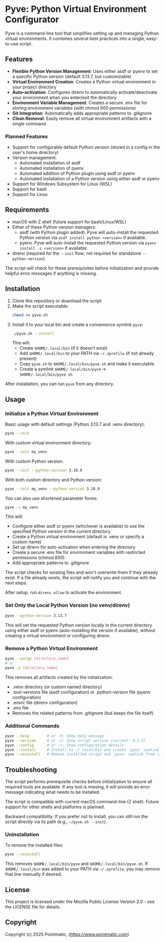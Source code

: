 # Pyve: Python Virtual Environment Configurator

Pyve is a command-line tool that simplifies setting up and managing Python virtual environments. It combines several best practices into a single, easy-to-use script.

## Features

- **Flexible Python Version Management**: Uses either asdf or pyenv to set a specific Python version (default 3.13.7, but customizable)
- **Virtual Environment Creation**: Creates a Python virtual environment in your project directory
- **Auto-activation**: Configures direnv to automatically activate/deactivate your environment when you enter/exit the directory
- **Environment Variable Management**: Creates a secure .env file for storing environment variables (with chmod 600 permissions)
- **Git Integration**: Automatically adds appropriate patterns to .gitignore
- **Clean Removal**: Easily remove all virtual environment artifacts with a single command

### Planned Features
- Support for configurable default Python version (stored in a config in the user's home directory)
- Version management:
   - Automated installation of asdf
   - Automated installation of pyenv
   - Automated addition of Python plugin using asdf or pyenv
   - Automated installation of a Python version using either asdf or pyenv
- Support for Windows Subsystem for Linux (WSL)
- Support for bash
- Support for Linux

## Requirements

- macOS with Z shell (future support for bash/Linux/WSL)
- Either of these Python version managers:
  - asdf (with Python plugin added). Pyve will auto-install the requested Python version via `asdf install python <version>` if available.
  - pyenv. Pyve will auto-install the requested Python version via `pyenv install -s <version>` if available.
- direnv (required for the `--init` flow; not required for standalone `--python-version`)

The script will check for these prerequisites before initialization and provide helpful error messages if anything is missing.

## Installation

1. Clone this repository or download the script
2. Make the script executable:
   ```bash
   chmod +x pyve.sh
   ```
3. Install it to your local bin and create a convenience symlink `pyve`:
   ```bash
   ./pyve.sh --install
   ```
   This will:
   - Create `$HOME/.local/bin` (if it doesn't exist)
   - Add `$HOME/.local/bin` to your PATH via `~/.zprofile` (if not already present)
   - Copy `pyve.sh` to `$HOME/.local/bin/pyve.sh` and make it executable
   - Create a symlink `$HOME/.local/bin/pyve` -> `$HOME/.local/bin/pyve.sh`

After installation, you can run `pyve` from any directory.

## Usage

### Initialize a Python Virtual Environment

Basic usage with default settings (Python 3.13.7 and .venv directory):
```bash
pyve --init
```

With custom virtual environment directory:
```bash
pyve --init my_venv
```

With custom Python version:
```bash
pyve --init --python-version 3.10.9
```

With both custom directory and Python version:
```bash
pyve --init my_venv --python-version 3.10.9
```

You can also use shortened parameter forms:
```bash
pyve -i my_venv
```

This will:
- Configure either asdf or pyenv (whichever is available) to use the specified Python version in the current directory
- Create a Python virtual environment (default is .venv or specify a custom name)
- Set up direnv for auto-activation when entering the directory
- Create a secure .env file for environment variables with restricted permissions (chmod 600)
- Add appropriate patterns to .gitignore

The script checks for existing files and won't overwrite them if they already exist. If a file already exists, the script will notify you and continue with the next steps.

After setup, run `direnv allow` to activate the environment.

### Set Only the Local Python Version (no venv/direnv)

```bash
pyve --python-version 3.13.7
```

This will set the requested Python version locally in the current directory using either asdf or pyenv (auto-installing the version if available), without creating a virtual environment or configuring direnv.

### Remove a Python Virtual Environment

```bash
pyve --purge [directory_name]
# or 
pyve -p [directory_name]
```

This removes all artifacts created by the initialization:
- .venv directory (or custom named directory)
- .tool-versions file (asdf configuration) or .python-version file (pyenv configuration)
- .envrc file (direnv configuration)
- .env file
- Removes the related patterns from .gitignore (but keeps the file itself)

### Additional Commands

```bash
pyve --help        # or -h: Show help message
pyve --version     # or -v: Show script version (current: 0.2.5)
pyve --config      # or -c: Show configuration details
pyve --install     # Install to ~/.local/bin and create 'pyve' symlink
pyve --uninstall   # Remove installed script and 'pyve' symlink from ~/.local/bin
```

## Troubleshooting

The script performs prerequisite checks before initialization to ensure all required tools are available. If any tool is missing, it will provide an error message indicating what needs to be installed.

The script is compatible with current macOS command-line (Z shell). Future support for other shells and platforms is planned.

Backward compatibility: If you prefer not to install, you can still run the script directly via its path (e.g., `~/pyve.sh --init`).

### Uninstallation

To remove the installed files:

```bash
pyve --uninstall
```

This removes `$HOME/.local/bin/pyve` and `$HOME/.local/bin/pyve.sh`. If `$HOME/.local/bin` was added to your PATH via `~/.zprofile`, you may remove that line manually if desired.

## License

This project is licensed under the Mozilla Public License Version 2.0 - see the LICENSE file for details.

## Copyright

Copyright (c) 2025 Pointmatic, (https://www.pointmatic.com)

